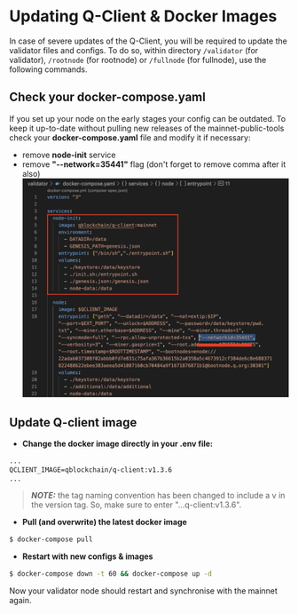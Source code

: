 # Updating Q-Client & Docker Images

In case of severe updates of the Q-Client, you will be required to update the validator files and configs.
To do so, within directory `/validator` (for validator), `/rootnode` (for rootnode) or `/fullnode` (for fullnode),
use the following commands.

## Check your docker-compose.yaml

If you set up your node on the early stages your config can be outdated. To keep it up-to-date without
pulling new releases of the mainnet-public-tools check your **docker-compose.yaml** file and modify it if necessary:

- remove **node-init** service
- remove **"--network=35441"** flag (don't forget to remove comma after it also)
  ![Screenshot](img/node-init.png)

## Update Q-client image

- **Change the docker image directly in your **.env** file:**

```
...
QCLIENT_IMAGE=qblockchain/q-client:v1.3.6
...
```
> **_NOTE:_**  the tag naming convention has been changed to include a v in the version tag. So, make sure to enter "...q-client:v1.3.6".

- **Pull (and overwrite) the latest docker image**

```bash
$ docker-compose pull
```

- **Restart with new configs & images**

```bash
$ docker-compose down -t 60 && docker-compose up -d
```

Now your validator node should restart and synchronise with the mainnet again.
